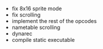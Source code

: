  - fix 8x16 sprite mode
 - fix scrolling
 - implement the rest of the opcodes
 - nametable scrolling
 - dynarec
 - compile static executable
